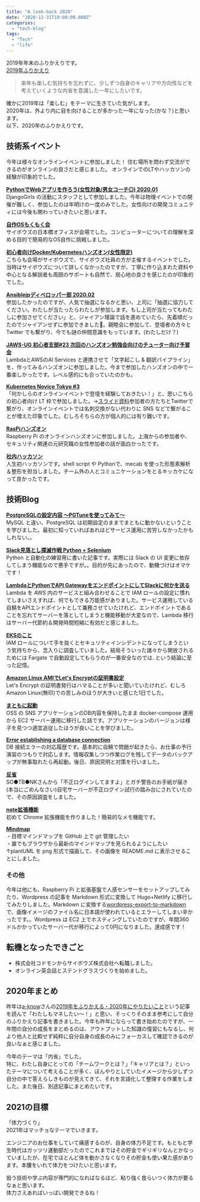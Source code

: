 ```yaml
---
title: "A look-back 2020"
date: "2020-12-31T10:00:00.000Z"
categories: 
  - "tech-blog"
tags: 
  - "Tech"
  - "life"
---
```


2019年年末のふりかえりです。  
[2019年ふりかえり](https://suwa3.netlify.app/posts/2019-12-31-2019%E5%B9%B4%E3%81%B5%E3%82%8A%E3%81%8B%E3%81%88%E3%82%8A/)

> 来年も楽しむ気持ちを忘れずに、少しずつ自身のキャリアや方向性などを
> 考えていくような内省を意識した一年にしたいです。

確かに2019年は「楽しむ」をテーマに生きていた気がします。  
2020年は、外より内に目を向けることが多かった一年になった(かな？)と思います。  
以下、2020年のふりかえりです。

## 技術系イベント
今年は様々なオンラインイベントに参加しました！
住む場所を問わず交流ができるのがオンラインの良さだと感じました。
オンラインでのLTやハッカソンの経験が印象的でした。

**[PythonでWebアプリを作ろう(女性対象/男女コーチ◎) 2020.01](https://djangogirls-org.connpass.com/event/160379/)**  
    DjangoGirls の活動にスタッフとして参加しました。今年は物理イベントでの開催が難しく、参加したのは年明けの一度のみでした。女性向けの開発コミュニティには今後も関わっていきたいと思います。  
    
**[自作OSもくもく会](https://suwa3.netlify.app/posts/2020-01-12-%E8%87%AA%E4%BD%9Cos%E3%82%82%E3%81%8F%E3%82%82%E3%81%8F%E4%BC%9A/)**  
    サイボウズの日本橋オフィスが会場でした。コンピューターについての理解を深める目的で簡易的なOS自作に挑戦しました。  
    
**[初心者向けDocker/Kubernetesハンズオン(女性限定)](https://tatsunoko.connpass.com/event/159292/)**  
    こちらも会場がサイボウズで、サイボウズ社員の方が主催するイベントでした。当時はサイボウズについて詳しくなかったのですが、丁寧に作り込まれた資料や中心となる解説者も周囲のサポートも自然で、居心地の良さを感じたのが印象的でした。  
    
**[Ansiblejpディベロッパー部 2020.02](https://ansible-users.connpass.com/event/162758/)**  
    参加したかったのですが、人気で抽選になるかと思い、上司に「抽選に協力してください。わたしが当たったらわたしが参加します。もし上司が当たってもわたしに参加させてください」と、ジャイアン理論で話を進めていたら、先着順だったのでジャイアンせずに参加できました🙌。親睦会に参加して、登壇者の方々と Twitter でも繋がり、今でも謎の仲間意識をもっています。(わたしだけ？)  
    
**[JAWS-UG 初心者支部#23 次回のハンズオン勉強会向けのチューター向け予習会](https://jawsug-bgnr.connpass.com/event/163557/)**  
    LambdaとAWSのAI Services と連携させて「文字起こし & 翻訳パイプライン」を、作ってみるハンズオンに参加しました。今まで参加したハンズオンの中で一番楽しかったです。レベル感的にも合っていたのかも。  
    
**[Kubernetes Novice Tokyo #3](https://k8s-novice-jp.connpass.com/event/181410/)**  
    「何かしらのオンラインイベントで登壇を経験しておきたい！」と、思いこちらの初心者向け LT 枠で参加しました。→[スライド資料](https://speakerdeck.com/ishizuka427/eks-on-fargate)参加者の方たちとTwitterで繋がり、オンラインイベントでは名刺交換がない代わりに SNS などで繋がることが増えた印象でした。むしろそちらの方が個人的には有り難いです。  
    
**[RasPiハンズオン](https://suwa3.netlify.app/posts/2020-07-22-raspi%E3%83%8F%E3%83%B3%E3%82%BA%E3%82%AA%E3%83%B3/)**  
    Raspberry Pi のオンラインハンズオンに参加しました。上海からの参加者や、セキュリティ関連の元研究職の女性参加者の話が面白かったです。  
    
**[社内ハッカソン](https://suwa3.netlify.app/posts/2020-10-26-%E3%83%8F%E3%83%83%E3%82%AB%E3%82%BD%E3%83%B3%E3%81%AA%E3%81%A9/)**  
    人生初ハッカソンです。shell script や Pythonで、mecab を使った形態素解析＆整形を担当しました。チーム外の人とコミュニケーションをとるキッカケになって良かったです。  
    
## 技術Blog
**[PostgreSQLの設定内容 〜PGTuneを使ってみて〜](https://qiita.com/suwa3/items/ccec9a757408a6fab695)**  
    MySQL と違い、PostgreSQL は初期設定のままでまともに動かないということを学びました。最初に知っていればあれほどサービス運用に苦労しなかったかもしれない。。  
    
**[Slack見落とし撲滅作戦 Python + Selenium](https://suwa3.netlify.app/posts/2020-01-19-slack%E8%A6%8B%E8%90%BD%E3%81%A8%E3%81%97%E6%92%B2%E6%BB%85%E4%BD%9C%E6%88%A6-python-selenium/)**  
    Python と自動化の練習用に書いた記事です。実際には Slack の UI 変更に依存してしまう機能なので悪手ですが。。目的が先にあったので、動機づけはオマケです！  
    
**[LambdaとPythonでAPI GatewayをエンドポイントにしてSlackに何かを送る](https://qiita.com/suwa3/items/2d1f05c77b5641f98619)**  
    Lambda を AWS 内のサービスと組み合わせることで IAM ロールの設定に慣れてしまいさえすれば、何でもできる万能感がありました。サービス運用している自鯖をAPIエンドポイントとして兼務させていたけれど、エンドポイントであることを忘れてサーバーを落としてしまうと機能移動が大変なので、Lambda 移行はサーバー代節約＆開発時間短縮に有効だと感じました。  
    
**[EKSのこと](https://suwa3.netlify.app/posts/2020-02-19-eks%E3%81%AE%E3%81%93%E3%81%A8/)**  
    IAM ロールについて手を抜くとセキュリティインシデントになってしまうという気持ちから、念入りに調査していました。結局そういった諸々から開放されるためには Fargate で自動設定してもらうのが一番安全なのでは..という結論に至った記憶。  
    
**[Amazon Linux AMIでLet's Encryptの証明書設定](https://suwa3.netlify.app/posts/2020-03-01-amazon-linux-ami%E3%81%A7lets-encrypt%E3%81%AE%E8%A8%BC%E6%98%8E%E6%9B%B8%E8%A8%AD%E5%AE%9A/)**  
    Let's Encrypt の証明書発行はハマることが多いと聞いていたけれど、むしろ Amazon Linux(無印)での苦しみのほうが大きいと感じた1日でした。  
    
**[まともに起動](https://suwa3.netlify.app/posts/2020-03-14-%E3%81%BE%E3%81%A8%E3%82%82%E3%81%AB%E8%B5%B7%E5%8B%95/)**  
    OSS の SNS アプリケーションのDB内容を保持したまま docker-compose 運用から EC2 サーバー運用に移行した話です。アプリケーションのバージョンは様子を見つつ適宜追従したほうが良いことを学びました。  
    
**[Error establishing a database connection](https://suwa3.netlify.app/posts/2020-05-14-error-establishing-a-database-connection/)**  
    DB 接続エラーの対応履歴です。基本的に自鯖で問題が起きたら、お仕事の予行演習のつもりで対応します。情報収集しつつ作業ログを残してデータのバックアップが無事取れたら再起動。後日、原因究明と対策を行いました。  
    
**[反省](https://suwa3.netlify.app/posts/2020-05-16-%E5%8F%8D%E7%9C%81/)**  
    SO●TB●NKさんから「不正ログインしてますよ」とガチ警告のお手紙が届き(本当にごめんなさい)自宅サーバーが不正ログイン試行の踏み台にされていたので、その原因調査をしました。  
    
**[note拡張機能](https://suwa3.netlify.app/posts/2020-07-19-note%E6%8B%A1%E5%BC%B5%E6%A9%9F%E8%83%BD/)**  
    初めて Chrome 拡張機能を作りました！簡易的なメモ機能です。  
    
**[Mindmap](https://suwa3.netlify.app/posts/2020-11-28-mindmap/)**  
    ・目標マインドマップを GitHub 上で git 管理したい  
    ・誰でもブラウザから最新のマインドマップを見られるようにしたい  
    ↑plantUML を png 形式で描画して、その画像を README.md に表示させることにしました。  
   
### その他
今年は他にも、Raspberry Pi と拡張基盤で人感センサーをセットアップしてみたり、Wordpress の記事を Markdown 形式に変換して Hugo+Netlify に移行してみたりしました。Markdown に変換する[wordpress-export-to-markdown](https://github.com/lonekorean/wordpress-export-to-markdown)で、画像イメージのファイル名に日本語が使われているとエラーしてしまい辛かったです。。Wordpress は EC2 上でホスティングしていたのですが、年間360ドルかかっていたサーバー代が移行によって0円になりました。達成感です！

## 転機となったできごと
- 株式会社コドモンからサイボウズ株式会社へ転職しました。  
- オンライン英会話とステンドグラスづくりを始めました。  

## 2020年まとめ
昨年は[a-know](https://twitter.com/a_know)さんの[2019年をふりかえる・2020年にやりたいこと](https://blog.a-know.me/entry/2019/12/30/151206)という記事を読んで「わたしもマネしたい〜！」と思い、そっくりそのまま参考にして自分のふりかえり記事を書きました。今年も昨年にならって書き始めたのですが、一年間の自分の成長をまとめるのは、アウトプットした知識の復習にもなるし、何より他人と比較せず純粋に自分自身の成長のみにフォーカスして確認できるのが良いなぁと感じました。  

今年のテーマは「内省」でした。  
特に、わたし自身にとっての「チームワークとは？」「キャリアとは？」といったテーマについて考えることが多く、ぼんやりとしていたイメージから少しずつ自分の中で答えらしきものが見えてきて、それを言語化して整理する作業をしました。また後日、別途記事にまとめたいです。  

## 2021の目標
「体力づくり」  
2021年はマッチョなテーマでいきます。  

エンジニアのお仕事をしていて痛感するのが、自身の体力不足です。もともと学生時代はガッツリ運動部だったのでこれまではその貯金でギリギリなんとかなっていましたが、在宅でほとんど体を動かさなくなりその貯金も使い果た感があります。本腰をいれて体力をつけたいと思います。  

扱う技術や学ぶ内容が専門的になればなるほど、粘り強く食らいつく体力が要るなぁと思います。  
体力さえあればいっぱい開発できるね！  

